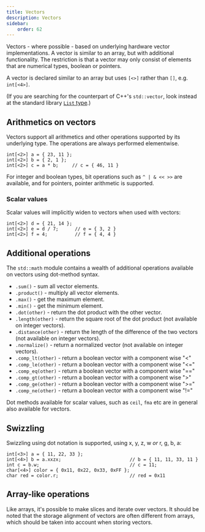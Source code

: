 ```yaml
---
title: Vectors
description: Vectors
sidebar:
    order: 62
---
```


Vectors - where possible - based on underlying hardware vector implementations. A vector is similar to an array, but 
with additional functionality. The restriction is that a vector may only consist of elements that are numerical
types, boolean or pointers.

A vector is declared similar to an array but uses `[<>]` rather than `[]`, e.g. `int[<4>]`.

(If you are searching for the counterpart of C++'s `std::vector`, look instead at the standard
library [`List` type](/language-common/arrays/#dynamic-arrays-and-lists).)

## Arithmetics on vectors

Vectors support all arithmetics and other operations supported by its underlying type. The operations are
always performed elementwise.

```c3
int[<2>] a = { 23, 11 };
int[<2>] b = { 2, 1 };
int[<2>] c = a * b;     // c = { 46, 11 }
```

For integer and boolean types, bit operations such as `^ | & << >>` are available, and for pointers, pointer arithmetic
is supported.

### Scalar values

Scalar values will implicitly widen to vectors when used with vectors:

```c3
int[<2>] d = { 21, 14 };
int[<2>] e = d / 7;      // e = { 3, 2 }
int[<2>] f = 4;          // f = { 4, 4 }
```

## Additional operations

The `std::math` module contains a wealth of additional operations available on vectors using dot-method syntax.

- `.sum()` - sum all vector elements.
- `.product()` - multiply all vector elements.
- `.max()` - get the maximum element.
- `.min()` - get the minimum element.
- `.dot(other)` - return the dot product with the other vector.
- `.length(other)` - return the square root of the dot product (not available on integer vectors).
- `.distance(other)` - return the length of the difference of the two vectors (not available on integer vectors).
- `.normalize()` - return a normalized vector (not available on integer vectors).
- `.comp_lt(other)` - return a boolean vector with a component wise "<" 
- `.comp_le(other)` - return a boolean vector with a component wise "<="  
- `.comp_eq(other)` - return a boolean vector with a component wise "=="  
- `.comp_gt(other)` - return a boolean vector with a component wise ">"  
- `.comp_ge(other)` - return a boolean vector with a component wise ">="  
- `.comp_ne(other)` - return a boolean vector with a component wise "!="  

Dot methods available for scalar values, such as `ceil`, `fma` etc are in general also available for vectors.

## Swizzling

Swizzling using dot notation is supported, using x, y, z, w *or* r, g, b, a:

```c3
int[<3>] a = { 11, 22, 33 };
int[<4>] b = a.xxzx;                         // b = { 11, 11, 33, 11 }
int c = b.w;                                 // c = 11;
char[<4>] color = { 0x11, 0x22, 0x33, 0xFF };
char red = color.r;                          // red = 0x11
```

## Array-like operations

Like arrays, it's possible to make slices and iterate over vectors. It should be noted that the storage alignment of
vectors are often different from arrays, which should be taken into account when storing vectors.